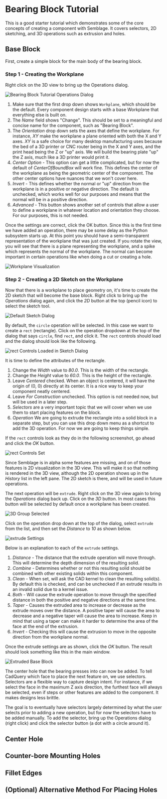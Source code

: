# Bearing Block Tutorial

This is a good starter tutorial which demonstrates some of the core concepts of creating a component with Semblage. It covers selectors, 2D sketching, and 3D operations such as extrusion and holes.

## Base Block

First, create a simple block for the main body of the bearing block.

### Step 1 - Creating the Workplane

Right click on the 3D view to bring up the Operations dialog.

![Bearing Block Tutorial Operations Dialog](_static/Bearing_Block_Tutorial_Operations_Dialog.png)

1. Make sure that the first drop down shows `Workplane`, which should be the default. Every component design starts with a base Workplane that everything else is built on.
2. The _Name_ field shows "Change". This should be set to a meaningful and concise name for the component, such as "Bearing Block".
3. The _Orientation_ drop down sets the axes that define the workplane. For instance, _XY_ make the workplane a plane oriented with both the X and Y axes. _XY_ is a safe choice for many desktop manufacturing uses because the bed of a 3D printer or CNC router being in the X and Y axes, and the print head being the Z or "up" axis. We will build the bearing plate "up" the Z axis, much like a 3D printer would print it.
4. _Center Option_ - This option can get a little complicated, but for now the default of _CenterOfBoundBox_ will work fine. This defines the center of the workplane as being the geometric center of the component. The other center options have nuances that we won't cover here.
5. _Invert_ - This defines whether the normal or "up" direction from the workplane is in a positive or negative direction. The default is unchecked, which works well for our purposes and means that the normal will be in a positive direction.
6. _Advanced_ - This button shows another set of controls that allow a user to define a workplane in whatever location and orientation they choose. For our purposes, this is not needed.

Once the settings are correct, click the OK button. Since this is the first time we have added an operation, there may be some delay as the Python subsystem starts up. At this point you should have a semi-transparent representation of the workplane that was just created. If you rotate the view, you will see that there is a plane representing the workplane, and a spike which represents the normal of the workplane. The normal can become important in certain operations like when doing a cut or creating a hole.

![Workplane Visualization](_static/Bearing_Block_Tutorial_Workplane_Visualization.png)

### Step 2 - Creating a 2D Sketch on the Workplane

Now that there is a workplane to place geometry on, it's time to create the 2D sketch that will become the base block. Right click to bring up the _Operations_ dialog again, and click the _2D_ button at the top (pencil icon) to select the sketch tool.

![Default Sketch Dialog](_static/Bearing_Block_Tutorial_Default_Sketch_Dialog.png)

By default, the `circle` operation will be selected. In this case we want to create a `rect` (rectangle). Click on the operation dropdown at the top of the dialog that says `circle`, find `rect`, and click it. The `rect` controls should load and the dialog should look like the following.

![rect Controls Loaded in Sketch Dialog](_static/Bearing_Block_Tutorial_rect_Controls_Loaded.png)

It is time to define the attributes of the rectangle.

1. Change the _Width_ value to _80.0_. This is the width of the rectangle.
2. Change the _Height_ value to _60.0_. This is the height of the rectangle.
3. Leave _Centered_ checked. When an object is centered, it will have the origin of (0, 0) directly at its center. It is a nice way to keep your component neatly centered.
4. Leave _For Construction_ unchecked. This option is not needed now, but will be used in a later step.
5. _Selectors_ are a very important topic that we will cover when we use them to start placing features on the block.
6. _Operation_ We are going to extrude the rectangle into a solid block in a separate step, but you can use this drop down menu as a shortcut to add the 3D operation. For now we are going to keep things simple.

If the `rect` controls look as they do in the following screenshot, go ahead and click the _OK_ button.

![rect Controls Set](_static/Bearing_Block_Tutorial_rect_Controls_Set.png)

Since Semblage is in alpha some features are missing, and on of those features is 2D visualization in the 3D view. This will make it so that nothing is rendered in the 3D view, although the 2D operation shows up in the _History_ list in the left pane. The 2D sketch is there, and will be used in future operations.

The next operation will be `extrude`. Right click on the 3D view again to bring the _Operations_ dialog back up. Click on the _3D_ button. In most cases this button will be selected by default once a workplane has been created.

![3D Group Selected](_static/Bearing_Block_Tutorial_Operations_Dialog_3D_Selected.png)

Click on the operation drop down at the top of the dialog, select `extrude` from the list, and then set the _Distance_ to _10_ as shown below.

![extrude Settings](_static/Bearing_Block_Tutorial_Operations_Dialog_extrude_Settings.png)

Below is an explanation to each of the `extrude` settings.

1. _Distance_ - The distance that the extrude operation will move through. This will determine the depth dimension of the resulting solid.
2. _Combine_ - Determines whether or not this resulting solid should be combined with other existing solids within this component.
3. _Clean_ - When set, will ask the CAD kernel to clean the resulting solid(s). By default this is checked, and can be unchecked if an extrude results in an invalid solid due to a kernel issue.
4. _Both_ - Will cause the extrude operation to move through the specified distance in both the positive and negative directions at the same time.
5. _Taper_ - Causes the extruded area to increase or decrease as the extrude moves over the distance. A positive taper will cause the area  to decrease and a negative taper will cause the area to increase. Keep in mind that using a taper can make it harder to determine the area of the face at the end of the extrusion.
6. _Invert_ - Checking this will cause the extrusion to move in the opposite direction from the workplane normal.

Once the extrude settings are as shown, click the _OK_ button. The result should look something like this in the main window.

![Extruded Base Block](_static/Bearing_Block_Extruded_Base_Block.png)

The center hole that the bearing presses into can now be added. To tell CadQuery which face to place the next feature on, we use selectors. Selectors are a flexible way to capture design intent. For instance, if we select the face in the maximum Z axis direction, the furthest face will always be selected, even if steps or other features are added to the component. It makes designs less brittle.

The goal is to eventually have selectors largely determined by what the user selects prior to adding a new operation, but for now the selectors have to be added manually. To add the selector, bring up the Operations dialog (right click) and click the selector button (a dot with a circle around it).

## Center Hole

## Counter-bore Mounting Holes

## Fillet Edges

## (Optional) Alternative Method For Placing Holes
